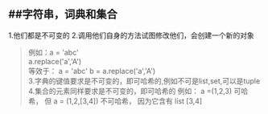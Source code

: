 ##字符串，词典和集合
---
1.他们都是不可变的
2.调用他们自身的方法试图修改他们，会创建一个新的对象
> 例如：a = 'abc'  
>	a.replace('a','A')  
>等效于： a = 'abc'
>	  b = a.replace('a','A')  
3.字典的键值要求是不可变的，即可哈希的,例如不可是list,set,可以是tuple
4.集合的元素同样要求是不可变的，即可哈希的
> 例如： a =(1,2,3) 可哈希， 但 a = (1,2,[3,4]) 不可哈希， 因为它含有 list [3,4]

